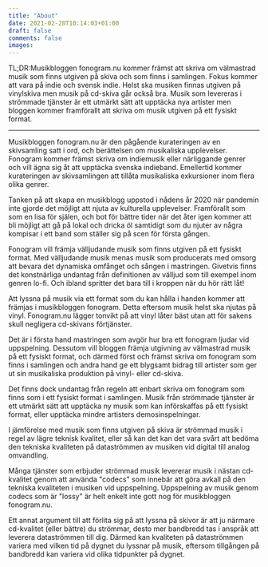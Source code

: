```yaml
---
title: "About"
date: 2021-02-28T10:14:03+01:00
draft: false
comments: false
images:
---
```


TL;DR:Musikbloggen fonogram.nu kommer främst att skriva om välmastrad musik som finns utgiven på skiva och som finns i samlingen. Fokus kommer att vara på indie och svensk indie. Helst ska musiken finnas utgiven på vinylskiva men musik på cd-skiva går också bra. Musik som levereras i strömmade tjänster är ett utmärkt sätt att upptäcka nya artister men bloggen kommer framförallt att skriva om musik utgiven på ett fysiskt format.

---

Musikbloggen fonogram.nu är den pågående kurateringen av en skivsamling satt i ord, och berättelsen om musikaliska upplevelser. Fonogram kommer främst skriva om indiemusik eller närliggande genrer och vill ägna sig åt att upptäcka svenska indieband. Emellertid kommer kurateringen av skivsamlingen att tillåta musikaliska exkursioner inom flera olika genrer.

Tanken på att skapa en musikblogg uppstod i nådens år 2020 när pandemin inte gjorde det möjligt att njuta av kulturella upplevelser. Framförallt som som en lisa för själen, och bot för bättre tider när det åter igen kommer att bli möjligt att gå på lokal och dricka öl samtidigt som du njuter av några kompisar i ett band som ställer sig på scen för första gången. 

Fonogram vill främja välljudande musik som finns utgiven på ett fysiskt format. Med välljudande musik menas musik som producerats med omsorg att bevara det dynamiska omfånget och sången i mastringen. Givetvis finns det konstnärliga undantag från definitionen av välljud som till exempel inom genren lo-fi. Och ibland spritter det bara till i kroppen när du hör rätt låt!

Att lyssna på musik via ett format som du kan hålla i handen kommer att främjas i musikbloggen fonogram. Detta eftersom musik helst ska njutas på vinyl. Fonogram.nu lägger tonvikt på att vinyl låter bäst utan att för sakens skull negligera cd-skivans förtjänster. 

Det är i första hand mastringen som avgör hur bra ett fonogram ljudar vid uppspelning. Dessutom vill bloggen främja utgivning av välmastrad musik på ett fysiskt format, och därmed först och främst skriva om fonogram som finns i samlingen och andra hand ge ett blygsamt bidrag till artister som ger ut sin musikaliska produktion på vinyl- eller cd-skiva.

Det finns dock undantag från regeln att enbart skriva om fonogram som finns som i ett fysiskt format i samlingen. Musik från strömmade tjänster är ett utmärkt sätt att upptäcka ny musik som kan införskaffas på ett fysiskt format, eller upptäcka mindre artisters demosinspelningar. 

I jämförelse med musik som finns utgiven på skiva är strömmad musik i regel av lägre teknisk kvalitet, eller så kan det kan det vara svårt att bedöma den tekniska kvaliteten på dataströmmen av musiken vid digital till analog omvandling.

Många tjänster som erbjuder strömmad musik levererar musik i nästan cd-kvalitet genom att använda "codecs" som innebär att göra avkall på den tekniska kvaliteten i musiken vid uppspelning. Uppspelning av musik genom codecs som är "lossy" är helt enkelt inte gott nog för musikbloggen fonogram.nu.

Ett annat argument till att förlita sig på att lyssna på skivor är att ju närmare cd-kvalitet (eller bättre) du strömmar, desto mer bandbredd tas i anspråk att leverera dataströmmen till dig. Därmed kan kvaliteten på dataströmmen variera med vilken tid på dygnet du lyssnar på musik, eftersom tillgången på bandbredd kan variera vid olika tidpunkter på dygnet. 



